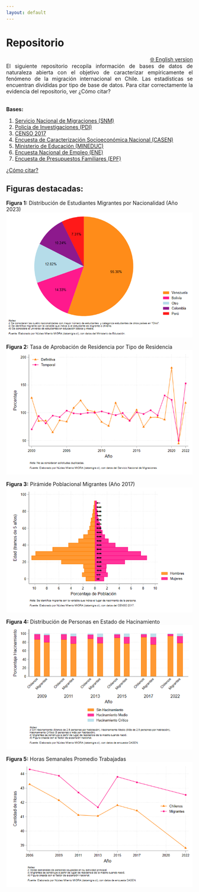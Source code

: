 ```yaml
---
layout: default
---
```


# Repositorio  
<div style="text-align: right;"><a href="/eng/">🌐 English version</a></div>

<div style="text-align: justify;">
El siguiente repositorio recopila información de bases de datos de naturaleza abierta con el objetivo de caracterizar empíricamente el fenómeno de la migración internacional en Chile. Las estadísticas se encuentran divididas por tipo de base de datos. Para citar correctamente la evidencia del repositorio, ver ¿Cómo citar?
</div>

<br>

**Bases:**
1. [Servicio Nacional de Migraciones (SNM)](./SNM.MD)
2. [Policía de Investigaciones (PDI)](./PDI.MD)
3. [CENSO 2017](./CENSO.MD)
4. [Encuesta de Caracterización Socioeconómica Nacional (CASEN)](./CASEN.MD)
5. [Ministerio de Educación (MINEDUC)](./MINEDUC.MD)
6. [Encuesta Nacional de Empleo (ENE)](./ENE.MD)
7. [Encuesta de Presupuestos Familiares (EPF)](./EPF.md)

[¿Cómo citar?](./citation.MD)

## Figuras destacadas:

**Figura 1:** Distribución de Estudiantes Migrantes por Nacionalidad (Año 2023)  
![image](https://github.com/NucleoMIGRA/migra/blob/main/assets/img/figura_1.png?raw=true)

**Figura 2:** Tasa de Aprobación de Residencia por Tipo de Residencia  
![image](https://github.com/NucleoMIGRA/migra/blob/main/assets/img/figura_2.png?raw=true)

**Figura 3:** Pirámide Poblacional Migrantes (Año 2017)  
![piramide_extranjero](https://github.com/NucleoMIGRA/migra/blob/main/assets/img/piramide_extranjero.png?raw=true)

**Figura 4:** Distribución de Personas en Estado de Hacinamiento  
![fig_3](https://github.com/NucleoMIGRA/migra/blob/main/assets/img/figura_4.png?raw=true)

**Figura 5:** Horas Semanales Promedio Trabajadas  
![image](https://github.com/NucleoMIGRA/migra/blob/main/assets/img/figura_5.png?raw=true)



































